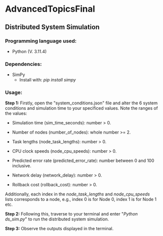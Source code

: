 # AdvancedTopicsFinal

## Distributed System Simulation 

### **Programming language used:**

- Python (V. 3.11.4)

### **Dependencies:**

- SimPy
  - Install with: *pip install simpy*

### **Usage:**

**Step 1:** Firstly, open the "system_conditions.json" file and alter the 6 system conditions and simulation time to your specificed values. Note the ranges of the values:

* Simulation time (sim_time_seconds): number > 0.

* Number of nodes (number_of_nodes): whole number >= 2.

* Task lengths (node_task_lengths): number > 0.

* CPU clock speeds (node_cpu_speeds): number > 0.

* Predicted error rate (predicted_error_rate): number between 0 and 100 inclusive.

* Network delay (network_delay): number > 0.

* Rollback cost (rollback_cost): number > 0.

Additionally, each index in the *node_task_lengths* and *node_cpu_speeds* lists corresponds to a node, e.g., index 0 is for Node 0, index 1 is for Node 1 etc.


**Step 2:** Following this, traverse to your terminal and enter "*Python ds_sim.py*" to run the distributed system simulation.


**Step 3:** Observe the outputs displayed in the terminal.
